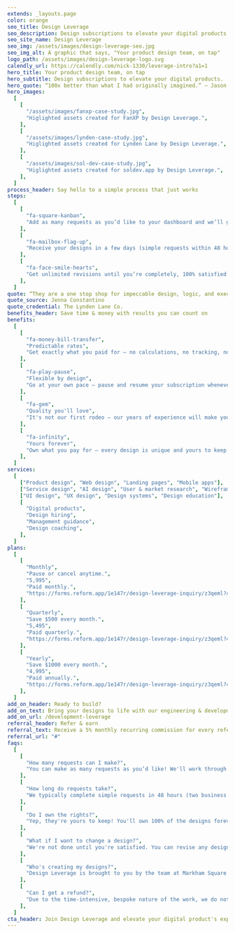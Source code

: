 ```yaml
---
extends: _layouts.page
color: orange
seo_title: Design Leverage
seo_description: Design subscriptions to elevate your digital products.
seo_site_name: Design Leverage
seo_img: /assets/images/design-leverage-seo.jpg
seo_img_alt: A graphic that says, "Your product design team, on tap"
logo_path: /assets/images/design-leverage-logo.svg
calendly_url: https://calendly.com/nick-1330/leverage-intro?a1=1
hero_title: Your product design team, on tap
hero_subtitle: Design subscriptions to elevate your digital products.
hero_quote: “100x better than what I had originally imagined.” – Jason Chen
hero_images:
  [
    [
      "/assets/images/fanxp-case-study.jpg",
      "Higlighted assets created for FanXP by Design Leverage.",
    ],
    [
      "/assets/images/lynden-case-study.jpg",
      "Higlighted assets created for Lynden Lane by Design Leverage.",
    ],
    [
      "/assets/images/sol-dev-case-study.jpg",
      "Higlighted assets created for soldev.app by Design Leverage.",
    ],
  ]
process_header: Say hello to a simple process that just works
steps:
  [
    [
      "fa-square-kanban",
      "Add as many requests as you’d like to your dashboard and we’ll get to work.",
    ],
    [
      "fa-mailbox-flag-up",
      "Receive your designs in a few days (simple requests within 48 hours from Monday to Friday).",
    ],
    [
      "fa-face-smile-hearts",
      "Get unlimited revisions until you’re completely, 100% satisfied with the results.",
    ],
  ]
quote: “They are a one stop shop for impeccable design, logic, and execution.”
quote_source: Jenna Constantino
quote_credential: The Lynden Lane Co.
benefits_header: Save time & money with results you can count on
benefits:
  [
    [
      "fa-money-bill-transfer",
      "Predictable rates",
      "Get exactly what you paid for – no calculations, no tracking, no surprises.",
    ],
    [
      "fa-play-pause",
      "Flexible by design",
      "Go at your own pace – pause and resume your subscription whenever.",
    ],
    [
      "fa-gem",
      "Quality you'll love",
      "It's not our first rodeo – our years of experience will make your designs shine.",
    ],
    [
      "fa-infinity",
      "Yours forever",
      "Own what you pay for – every design is unique and yours to keep.",
    ],
  ]
services:
  [
    ["Product design", "Web design", "Landing pages", "Mobile apps"],
    ["Service design", "AI design", "User & market research", "Wireframes"],
    ["UI design", "UX design", "Design systems", "Design education"],
    [
      "Digital products",
      "Design hiring",
      "Management guidance",
      "Design coaching",
    ],
  ]
plans:
  [
    [
      "Monthly",
      "Pause or cancel anytime.",
      "5,995",
      "Paid monthly.",
      "https://forms.reform.app/1e147r/design-leverage-inquiry/z3qeml?47bdd25f-e200-4f2b-bdb6-44e8ca820633=Monthly%20($5,995/month)",
    ],
    [
      "Quarterly",
      "Save $500 every month.",
      "5,495",
      "Paid quarterly.",
      "https://forms.reform.app/1e147r/design-leverage-inquiry/z3qeml?47bdd25f-e200-4f2b-bdb6-44e8ca820633=Quarterly%20($5,495/month)",
    ],
    [
      "Yearly",
      "Save $1000 every month.",
      "4,995",
      "Paid annually.",
      "https://forms.reform.app/1e147r/design-leverage-inquiry/z3qeml?47bdd25f-e200-4f2b-bdb6-44e8ca820633=Yearly%20($4,995/month)",
    ],
  ]
add_on_header: Ready to build?
add_on_text: Bring your designs to life with our engineering & development subscriptions.
add_on_url: /development-leverage
referral_header: Refer & earn
referral_text: Receive a 5% monthly recurring commission for every referral you make.
referral_url: "#"
faqs:
  [
    [
      "How many requests can I make?",
      "You can make as many requests as you’d like! We'll work through them one by one based on the priority you set. You can always change your priorities at any time.",
    ],
    [
      "How long do requests take?",
      "We typically complete simple requests in 48 hours (two business days). Larger, more complicated requests take longer. We provide estimates for each request, so you'll have a clear understanding of the timeline.",
    ],
    [
      "Do I own the rights?",
      "Yep, they're yours to keep! You'll own 100% of the designs forever.",
    ],
    [
      "What if I want to change a design?",
      "We're not done until you're satisfied. You can revise any design as many times as you'd like.",
    ],
    [
      "Who's creating my designs?",
      "Design Leverage is brought to you by the team at Markham Square. Our highly skilled & experienced designers will take of your needs.",
    ],
    [
      "Can I get a refund?",
      "Due to the time-intensive, bespoke nature of the work, we do not offer refunds. If you're on the fence, we recommend trying a monthly plan to see if we're a fit for your needs.",
    ],
  ]
cta_header: Join Design Leverage and elevate your digital product's experience
---
```

